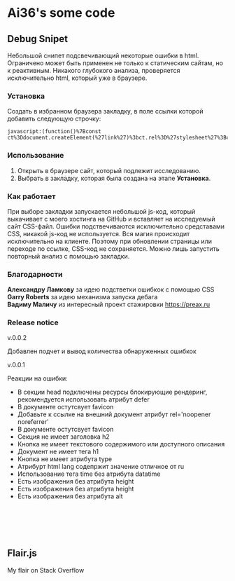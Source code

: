 # Ai36's some code

## Debug Snipet

Небольшой снипет подсвечивающий некоторые ошибки в html.
Ограничено может быть применен не только к статическим сайтам, но к реактивным. Никакого глубокого анализа, проверяется исключительно html, который уже в браузере.

### Установка

Создать в избранном браузера закладку, в поле ссылки которой добавить следующую строчку:

```
javascript:(function()%7Bconst ct%3Ddocument.createElement(%27link%27)%3bct.rel%3D%27stylesheet%27%3Bct.href%3D%27https://ai36.github.io/debug.css%27%3Bct.classList.add(%27ct%27)%3Bdocument.head.appendChild(ct)%3B%7D())%3B%3B
```

### Использование

1. Открыть в браузере сайт, который подлежит исследованию.
2. Выбрать в закладку, которая была создана на этапе **Установка**.

### Как работает

При выборе закладки запускается небольшой js-код, который выкачивает с моего хостинга на GitHub и вставляет на исследуемый сайт CSS-файл. Ошибки подствечиваются исключительно средставами CSS, никакой js-код не используется. Вся магия происходит исключительно на клиенте. Поэтому при обновлении страницы или переходе по ссылке, CSS-код не сохраняется. Можно лишь запустить повторный анализ с помощью закладки.

### Благодарности

**Александру Ламкову** за идею подстветки ошибкок с помощью CSS\
**Garry Roberts** за идею механизма запуска дебага\
**Вадиму Маличу** из интересный проект стажировки https://preax.ru



### Release notice

v.0.0.2

Добавлен подчет и вывод количества обнаруженных ошибкок

v.0.0.1

Реакции на ошибки:
+ В секции head подключены ресурсы блокирующие рендеринг, рекомендуется использовать атрибут defer
+ В документе остутсвует favicon
+ Добавьте к ссылке на внешний документ атрибут rel='noopener noreferrer'
+ В документе остутсвует favicon
+ Секция не имеет заголовка h2
+ Кнопка не имеет текстового содержимого или доступного описания
+ Документ не имеет тега h1
+ Кнопка не имеет атрибута type
+ Атрибурт html lang содепржит значение отличное от ru
+ Использование тега time без атрибута datatime
+ Есть изображения без атрибута height
+ Есть изображения без атрибута height
+ Есть изображения без атрибута alt

<br><br>
---
## Flair.js

My flair on Stack Overflow
